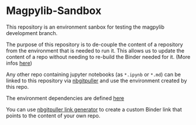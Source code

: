 # Magpylib-Sandbox

This repository is an environment sanbox for testing the magpylib development branch.

The purpose of this repository is to de-couple the content of a repository from the environment that is needed to run it. This allows us to update the content of a repo without needing to re-build the Binder needed for it. (More infos [here](https://discourse.jupyter.org/t/tip-speed-up-binder-launches-by-pulling-github-content-in-a-binder-link-with-nbgitpuller/922))

Any other repo containing jupyter notebooks (as `*.ipynb` or `*.md`) can be linked to this repository via [nbgitpuller](https://github.com/jupyterhub/nbgitpuller) and use the environment created by this repo.

The environment dependencies are defined [here](https://github.com/Alexboiboi/Magpylib-Sandbox/blob/main/.binder/environment.yml)

You can use [nbgitpuller link generator](https://jupyterhub.github.io/nbgitpuller/link) to create a custom Binder link that points to the content of your own repo.
